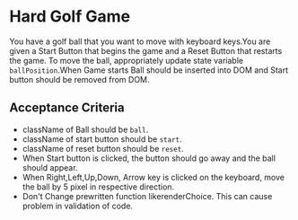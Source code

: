 # Hard Golf Game

 You have a golf ball that you want to move with keyboard keys.You are given a Start Button that begins the game and a Reset Button that restarts the game. To move the ball, appropriately update state variable <code>ballPosition</code>.When Game starts Ball should be inserted into DOM and Start button should be removed from DOM.

## Acceptance Criteria

- className of Ball should be <code>ball</code>.
- className of start button should be <code>start</code>.
- className of reset button should be <code>reset</code>.
- When Start button is clicked, the button should go away and the ball should appear.
- When Right,Left,Up,Down, Arrow  key is clicked on the keyboard, move the ball  by 5 pixel in respective direction.
- Don't Change prewritten function likerenderChoice. This can cause problem in validation of code.
